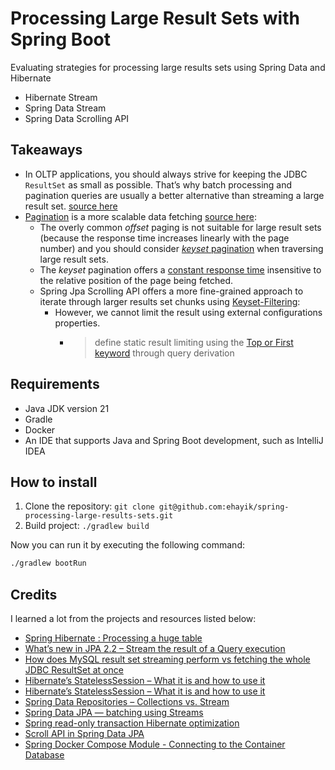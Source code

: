 #  Processing Large Result Sets with Spring Boot

Evaluating strategies for processing large results sets using Spring Data and Hibernate

- Hibernate Stream
- Spring Data Stream
- Spring Data Scrolling API

## Takeaways

- In OLTP applications, you should always strive for keeping the JDBC `ResultSet` 
  as small as possible. That’s why batch processing and pagination queries are usually 
  a better alternative than streaming a large result set. [source here](https://vladmihalcea.com/how-does-mysql-result-set-streaming-perform-vs-fetching-the-whole-jdbc-resultset-at-once/)
- [Pagination](http://use-the-index-luke.com/sql/partial-results) is a more scalable data fetching [source here](https://vladmihalcea.com/whats-new-in-jpa-2-2-stream-the-result-of-a-query-execution/): 
  - The overly common _offset_ paging is not suitable for large result sets (because the response time increases linearly with the page number) 
    and you should consider [_keyset_ pagination](http://use-the-index-luke.com/no-offset) when traversing large result sets. 
  - The _keyset_ pagination offers a [constant response time](http://blog.jooq.org/2013/11/18/faster-sql-pagination-with-keysets-continued/)
    insensitive to the relative position of the page being fetched.
  - Spring Jpa Scrolling API offers a more fine-grained approach to iterate through larger results set chunks using [Keyset-Filtering](https://docs.spring.io/spring-data/commons/docs/current/reference/html/#repositories.scrolling.keyset):
    - However, we cannot limit the result using external configurations properties.
      - > define static result limiting using the [Top or First keyword](https://docs.spring.io/spring-data/commons/docs/current/reference/html/#repositories.limit-query-result) through query derivation

## Requirements

- Java JDK version 21
- Gradle
- Docker
- An IDE that supports Java and Spring Boot development, such as IntelliJ IDEA

## How to install

1. Clone the repository: `git clone git@github.com:ehayik/spring-processing-large-results-sets.git`
2. Build project: `./gradlew build`

Now you can run it by executing the following command:

```bash
./gradlew bootRun
```

## Credits

I learned a lot from the projects and resources listed below:

- [Spring Hibernate : Processing a huge table](https://medium.com/@venkateshshukla/spring-hibernate-processing-a-huge-table-68ebad17cd08)
- [What’s new in JPA 2.2 – Stream the result of a Query execution](https://vladmihalcea.com/whats-new-in-jpa-2-2-stream-the-result-of-a-query-execution/)
- [How does MySQL result set streaming perform vs fetching the whole JDBC ResultSet at once](https://vladmihalcea.com/how-does-mysql-result-set-streaming-perform-vs-fetching-the-whole-jdbc-resultset-at-once/)
- [Hibernate’s StatelessSession – What it is and how to use it](https://thorben-janssen.com/hibernates-statelesssession/)
- [Hibernate’s StatelessSession – What it is and how to use it](https://thorben-janssen.com/hibernates-statelesssession/)
- [Spring Data Repositories – Collections vs. Stream](https://www.baeldung.com/spring-data-collections-vs-stream)
- [Spring Data JPA — batching using Streams](https://medium.com/predictly-on-tech/spring-data-jpa-batching-using-streams-af456ea611fc)
- [Spring read-only transaction Hibernate optimization](https://vladmihalcea.com/spring-read-only-transaction-hibernate-optimization/)
- [Scroll API in Spring Data JPA](https://www.baeldung.com/spring-data-jpa-scroll-api)
- [Spring Docker Compose Module - Connecting to the Container Database](https://www.youtube.com/watch?v=NOrwxSI_VIg)